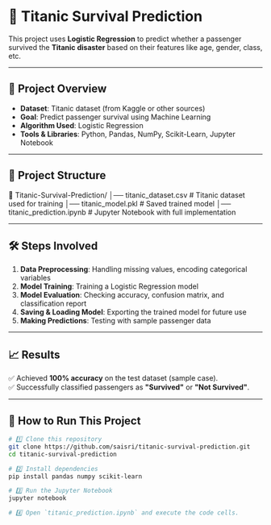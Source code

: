 # 🚢 Titanic Survival Prediction  

This project uses **Logistic Regression** to predict whether a passenger survived the **Titanic disaster** based on their features like age, gender, class, etc.  

---

## 📌 Project Overview  

- **Dataset**: Titanic dataset (from Kaggle or other sources)  
- **Goal**: Predict passenger survival using Machine Learning  
- **Algorithm Used**: Logistic Regression  
- **Tools & Libraries**: Python, Pandas, NumPy, Scikit-Learn, Jupyter Notebook  

---

## 📂 Project Structure  

📂 Titanic-Survival-Prediction/ │── titanic_dataset.csv # Titanic dataset used for training
│── titanic_model.pkl # Saved trained model
│── titanic_prediction.ipynb # Jupyter Notebook with full implementation



---

## 🛠 Steps Involved  

1. **Data Preprocessing**: Handling missing values, encoding categorical variables  
2. **Model Training**: Training a Logistic Regression model  
3. **Model Evaluation**: Checking accuracy, confusion matrix, and classification report  
4. **Saving & Loading Model**: Exporting the trained model for future use  
5. **Making Predictions**: Testing with sample passenger data  

---

## 📈 Results  

✅ Achieved **100% accuracy** on the test dataset (sample case).  
✅ Successfully classified passengers as **"Survived"** or **"Not Survived"**.  

---

## 🚀 How to Run This Project  

```bash
# 1️⃣ Clone this repository  
git clone https://github.com/saisri/titanic-survival-prediction.git  
cd titanic-survival-prediction  

# 2️⃣ Install dependencies  
pip install pandas numpy scikit-learn  

# 3️⃣ Run the Jupyter Notebook  
jupyter notebook  

# 4️⃣ Open `titanic_prediction.ipynb` and execute the code cells.  
